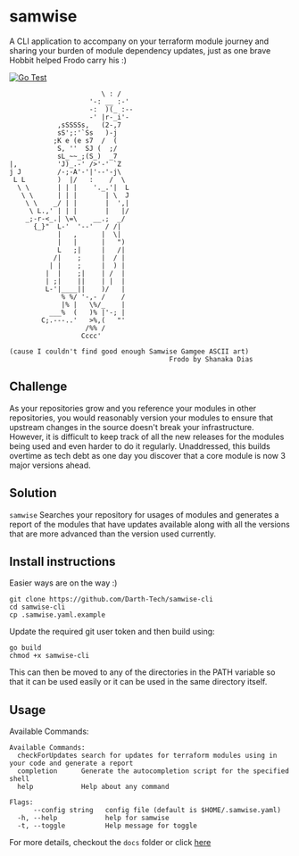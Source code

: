 # samwise

A CLI application to accompany on your terraform module journey and sharing your burden of module dependency updates, just as one brave Hobbit helped Frodo carry his :)


[![Go Test](https://github.com/thundersparkf/samwise-cli/actions/workflows/go-test-workflow.yml/badge.svg)](https://github.com/thundersparkf/samwise-cli/actions/workflows/go-test-workflow.yml)

```
                       \ : /
                    '-: __ :-'
                    -:  )(_ :--
                    -' |r-_i'-
            ,sSSSSs,   (2-,7
            sS';:'`Ss   )-j
           ;K e (e s7  /  (
            S, ''  SJ (  ;/
            sL_~~_;(S_)  _7
|,          'J)_.-' />'-' `Z
j J         /-;-A'-'|'--'-j\
 L L        )  |/   :    /  \
  \ \       | | |    '._.'|  L
   \ \      | | |       | \  J
    \ \    _/ | |       |  ',|
     \ L.,' | | |       |   |/
    _;-r-<_.| \=\    __.;  _/
      {_}"  L-'  '--'   / /|
            |   ,      |  \|
            |   |      |   ")
            L   ;|     |   /|
           /|    ;     |  / |
          | |    ;     |  ) |
         |  |    ;|    | /  |
         | ;|    ||    | |  |
         L-'|____||    )/   |
             % %/ '-,- /    /
             |% |   \%/_    |
          ___%  (   )% |'-; |
        C;.---..'   >%,(   "'
                   /%% /
                  Cccc'

(cause I couldn't find good enough Samwise Gamgee ASCII art)
                                        Frodo by Shanaka Dias
```

## Challenge
As your repositories grow and you reference your modules in other repositories, you would reasonably version your modules to ensure that upstream changes in the source doesn't break your infrastructure. However, it is difficult to keep track of all the new releases for the modules being used and even harder to do it regularly. Unaddressed, this builds overtime as tech debt as one day you discover that a core module is now 3 major versions ahead.

## Solution
`samwise` Searches your repository for usages of modules and generates a report of the modules that have updates available along with all the versions that are more advanced than the version used currently.
## Install instructions
Easier ways are on the way :)
```shell
git clone https://github.com/Darth-Tech/samwise-cli
cd samwise-cli
cp .samwise.yaml.example
```
Update the required git user token and then build using:
```shell
go build
chmod +x samwise-cli
```
This can then be moved to any of the directories in the PATH variable so that it can be used easily or it can be used in the same directory itself.
## Usage

Available Commands:
```
Available Commands:
  checkForUpdates search for updates for terraform modules using in your code and generate a report
  completion      Generate the autocompletion script for the specified shell
  help            Help about any command

Flags:
      --config string   config file (default is $HOME/.samwise.yaml)
  -h, --help            help for samwise
  -t, --toggle          Help message for toggle
```

For more details, checkout the ```docs``` folder or click [here](https://github.com/thundersparkf/samwise-cli/blob/main/docs/samwise.md)


